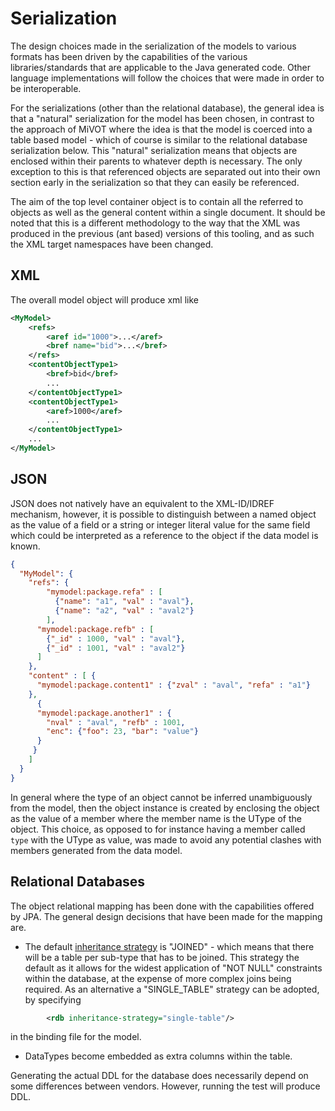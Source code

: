 Serialization
=============

The design choices made in the serialization of the models to various formats has been driven by the capabilities
of the various libraries/standards that are applicable to the Java generated code. Other language implementations
will follow the choices that were made in order to be interoperable.

For the serializations (other than the relational database), the general idea is that a "natural" serialization for the model
has been chosen, in contrast to the approach of MiVOT
where the idea is that the model is coerced into a table based model - which of course is similar to the relational 
database serialization below. This "natural" serialization means that objects are enclosed within their parents to whatever depth 
is necessary. The only exception to this is that referenced objects are separated out into their own section early in the 
serialization so that they can easily be referenced.

The aim of the top level container object is to contain all the referred to objects as well as the general content within
a single document. It should be noted that this is a different methodology to the way that the 
XML was produced in the previous (ant based) versions of this tooling, and as such the XML target namespaces have been changed.


## XML

The overall model object will produce xml like

```xml
<MyModel>
    <refs>
        <aref id="1000">...</aref>
        <bref name="bid">...</bref>
    </refs>
    <contentObjectType1> 
        <bref>bid</bref>
        ...
    </contentObjectType1>
    <contentObjectType1>
        <aref>1000</aref>
        ...
    </contentObjectType1>
    ...
</MyModel>
```

## JSON

JSON does not natively have an equivalent to the XML-ID/IDREF mechanism, however, it is possible to distinguish between 
a named object as the value of a field or a string or integer literal value for the same field which could be interpreted
as a reference to the object if the data model is known.

```json
{
  "MyModel": {
    "refs": {
        "mymodel:package.refa" : [
          {"name": "a1", "val" : "aval"},
          {"name": "a2", "val" : "aval2"}
        ],
      "mymodel:package.refb" : [
        {"_id" : 1000, "val" : "aval"},
        {"_id" : 1001, "val" : "aval2"}
      ]
    }, 
    "content" : [ {
      "mymodel:package.content1" : {"zval" : "aval", "refa" : "a1"}
    },
      {
      "mymodel:package.another1" : {
        "nval" : "aval", "refb" : 1001, 
        "enc": {"foo": 23, "bar": "value"}
      }
     }
    ]
  }
}
```
In general where the type of an object cannot be inferred unambiguously from the model, then the object instance is 
created by enclosing the object as the value of a member where the member name is the UType of the object. This choice,
as opposed to for instance having a member called `type` with the UType as value, was made to avoid any potential 
clashes with members generated from the data model.

## Relational Databases
The object relational mapping has been done with the capabilities offered by JPA. The general design 
decisions that have been made for the mapping are.

* The default [inheritance strategy](https://en.wikibooks.org/wiki/Java_Persistence/Inheritance) is "JOINED" - which means that there will be a table per sub-type that has to be joined. This strategy the default as it allows for the widest application of "NOT NULL" constraints within the database, at the expense of more complex joins being required. As an alternative a "SINGLE_TABLE" strategy can be adopted, by specifying 
```xml
        <rdb inheritance-strategy="single-table"/>
```
in the binding file for the model.

* DataTypes become embedded as extra columns within the table.

Generating the actual DDL for the database does necessarily depend on some differences between vendors.
However, running the test will produce DDL.